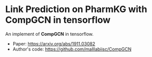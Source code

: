 # Link Prediction on PharmKG with CompGCN in tensorflow
An implement of **CompGCN** in tensorflow.

- Paper: https://arxiv.org/abs/1911.03082
- Author's code: https://github.com/malllabiisc/CompGCN
